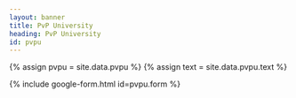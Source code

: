 ```yaml
---
layout: banner
title: PvP University
heading: PvP University
id: pvpu
---
```


{% assign pvpu = site.data.pvpu %}
{% assign text = site.data.pvpu.text %}

{% include google-form.html id=pvpu.form %}
